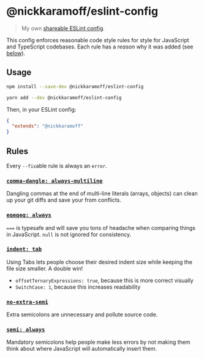 # @nickkaramoff/eslint-config

> My own [shareable ESLint config](https://eslint.org/docs/developer-guide/shareable-configs.html).

This config enforces reasonable code style rules for style for JavaScript and
TypeScript codebases.
Each rule has a _reason_ why it was added
(see [below](#rules)).

## Usage

```sh
npm install --save-dev @nickkaramoff/eslint-config
```

```sh
yarn add --dev @nickkaramoff/eslint-config
```

Then, in your ESLint config:

```json
{
  "extends": "@nickkaramoff"
}
```

## Rules

Every `--fix`able rule is always an `error`.

### [`comma-dangle: always-multiline`](https://eslint.org/docs/rules/comma-dangle#always-multiline)

Dangling commas at the end of multi-line literals (arrays, objects) can clean up
your git diffs and save your from conflicts.

### [`eqeqeq: always`](https://eslint.org/docs/rules/eqeqeq#always)

`===` is typesafe and will save you tons of headache when comparing things in
JavaScript. `null` is not ignored for consistency.

### [`indent: tab`](https://eslint.org/docs/rules/indent#tab)

Using Tabs lets people choose their desired indent size while keeping the file
size smaller. A double win!

- `offsetTernaryExpressions: true`, because this is more correct visually
- `SwitchCase: 1`, because this increases readability

### [`no-extra-semi`](https://eslint.org/docs/rules/no-extra-semi#rule-details)

Extra semicolons are unnecessary and pollute source code.

### [`semi: always`](https://eslint.org/docs/rules/semi#always)

Mandatory semicolons help people make less errors by not making them think about
where JavaScript will automatically insert them.
